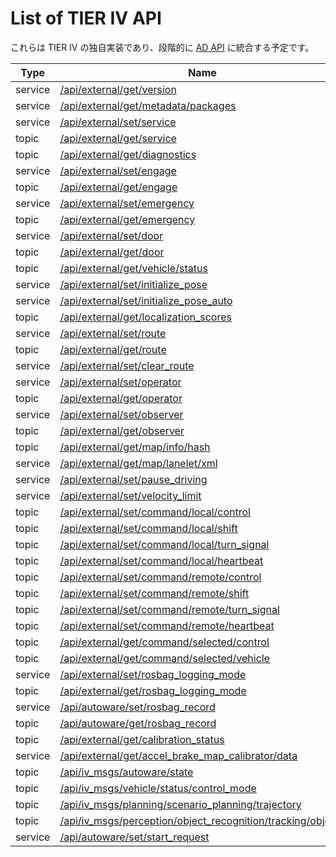 # List of TIER IV API

これらは TIER IV の独自実装であり、段階的に [AD API](../ad-api/list/index.md) に統合する予定です。

| Type    | Name                                                                                                                           | Data                                                                                                                                 |
| ------- | ------------------------------------------------------------------------------------------------------------------------------ | ------------------------------------------------------------------------------------------------------------------------------------ |
| service | [/api/external/get/version](./api/external/get/version.md)                                                                     | [autoware_external_api_msgs/srv/GetVersion](./type/autoware_external_api_msgs/srv/GetVersion.md)                                     |
| service | [/api/external/get/metadata/packages](./api/external/get/metadata/packages.md)                                                 | [tier4_external_api_msgs/srv/GetMetadataPackages](./type/tier4_external_api_msgs/srv/GetMetadataPackages.md)                         |
| service | [/api/external/set/service](./api/external/set/service.md)                                                                     | [tier4_external_api_msgs/srv/SetService](./type/tier4_external_api_msgs/srv/SetService.md)                                           |
| topic   | [/api/external/get/service](./api/external/get/service.md)                                                                     | [tier4_external_api_msgs/msg/Service](./type/tier4_external_api_msgs/msg/Service.md)                                                 |
| topic   | [/api/external/get/diagnostics](./api/external/get/diagnostics.md)                                                             | [tier4_external_api_msgs/msg/ClassifiedDiagnostics](./type/tier4_external_api_msgs/msg/ClassifiedDiagnostics.md)                     |
| service | [/api/external/set/engage](./api/external/set/engage.md)                                                                       | [tier4_external_api_msgs/srv/Engage](./type/tier4_external_api_msgs/srv/Engage.md)                                                   |
| topic   | [/api/external/get/engage](./api/external/get/engage.md)                                                                       | [tier4_external_api_msgs/msg/EngageStatus](./type/tier4_external_api_msgs/msg/EngageStatus.md)                                       |
| service | [/api/external/set/emergency](./api/external/set/emergency.md)                                                                 | [tier4_external_api_msgs/srv/SetEmergency](./type/tier4_external_api_msgs/srv/SetEmergency.md)                                       |
| topic   | [/api/external/get/emergency](./api/external/get/emergency.md)                                                                 | [tier4_external_api_msgs/msg/Emergency](./type/tier4_external_api_msgs/msg/Emergency.md)                                             |
| service | [/api/external/set/door](./api/external/set/door.md)                                                                           | [tier4_external_api_msgs/srv/SetDoor](./type/tier4_external_api_msgs/srv/SetDoor.md)                                                 |
| topic   | [/api/external/get/door](./api/external/get/door.md)                                                                           | [tier4_external_api_msgs/msg/DoorStatus](./type/tier4_external_api_msgs/msg/DoorStatus.md)                                           |
| topic   | [/api/external/get/vehicle/status](./api/external/get/vehicle/status.md)                                                       | [tier4_external_api_msgs/msg/VehicleStatusStamped](./type/tier4_external_api_msgs/msg/VehicleStatusStamped.md)                       |
| service | [/api/external/set/initialize_pose](./api/external/set/initialize_pose.md)                                                     | [tier4_external_api_msgs/srv/InitializePose](./type/tier4_external_api_msgs/srv/InitializePose.md)                                   |
| service | [/api/external/set/initialize_pose_auto](./api/external/set/initialize_pose_auto.md)                                           | [tier4_external_api_msgs/srv/InitializePoseAuto](./type/tier4_external_api_msgs/srv/InitializePoseAuto.md)                           |
| topic   | [/api/external/get/localization_scores](./api/external/get/localization_scores.md)                                             | [tier4_external_api_msgs/msg/LocalizationScoreArray](./type/tier4_external_api_msgs/msg/LocalizationScoreArray.md)                   |
| service | [/api/external/set/route](./api/external/set/route.md)                                                                         | [tier4_external_api_msgs/srv/SetRoute](./type/tier4_external_api_msgs/srv/SetRoute.md)                                               |
| topic   | [/api/external/get/route](./api/external/get/route.md)                                                                         | [tier4_external_api_msgs/msg/Route](./type/tier4_external_api_msgs/msg/Route.md)                                                     |
| service | [/api/external/set/clear_route](./api/external/set/clear_route.md)                                                             | [tier4_external_api_msgs/srv/ClearRoute](./type/tier4_external_api_msgs/srv/ClearRoute.md)                                           |
| service | [/api/external/set/operator](./api/external/set/operator.md)                                                                   | [tier4_external_api_msgs/srv/SetOperator](./type/tier4_external_api_msgs/srv/SetOperator.md)                                         |
| topic   | [/api/external/get/operator](./api/external/get/operator.md)                                                                   | [tier4_external_api_msgs/msg/Operator](./type/tier4_external_api_msgs/msg/Operator.md)                                               |
| service | [/api/external/set/observer](./api/external/set/observer.md)                                                                   | [tier4_external_api_msgs/srv/SetObserver](./type/tier4_external_api_msgs/srv/SetObserver.md)                                         |
| topic   | [/api/external/get/observer](./api/external/get/observer.md)                                                                   | [tier4_external_api_msgs/msg/Observer](./type/tier4_external_api_msgs/msg/Observer.md)                                               |
| topic   | [/api/external/get/map/info/hash](./api/external/get/map/info/hash.md)                                                         | [tier4_external_api_msgs/msg/MapHash](./type/tier4_external_api_msgs/msg/MapHash.md)                                                 |
| service | [/api/external/get/map/lanelet/xml](./api/external/get/map/lanelet/xml.md)                                                     | [tier4_external_api_msgs/srv/GetTextFile](./type/tier4_external_api_msgs/srv/GetTextFile.md)                                         |
| service | [/api/external/set/pause_driving](./api/external/set/pause_driving.md)                                                         | [tier4_external_api_msgs/srv/PauseDriving](./type/tier4_external_api_msgs/srv/PauseDriving.md)                                       |
| service | [/api/external/set/velocity_limit](./api/external/set/velocity_limit.md)                                                       | [tier4_external_api_msgs/srv/SetVelocityLimit](./type/tier4_external_api_msgs/srv/SetVelocityLimit.md)                               |
| topic   | [/api/external/set/command/local/control](./api/external/set/command/local/control.md)                                         | [tier4_external_api_msgs/msg/ControlCommandStamped](./type/tier4_external_api_msgs/msg/ControlCommandStamped.md)                     |
| topic   | [/api/external/set/command/local/shift](./api/external/set/command/local/shift.md)                                             | [tier4_external_api_msgs/msg/GearShiftStamped](./type/tier4_external_api_msgs/msg/GearShiftStamped.md)                               |
| topic   | [/api/external/set/command/local/turn_signal](./api/external/set/command/local/turn_signal.md)                                 | [tier4_external_api_msgs/msg/TurnSignalStamped](./type/tier4_external_api_msgs/msg/TurnSignalStamped.md)                             |
| topic   | [/api/external/set/command/local/heartbeat](./api/external/set/command/local/heartbeat.md)                                     | [tier4_external_api_msgs/msg/Heartbeat](./type/tier4_external_api_msgs/msg/Heartbeat.md)                                             |
| topic   | [/api/external/set/command/remote/control](./api/external/set/command/remote/control.md)                                       | [tier4_external_api_msgs/msg/ControlCommandStamped](./type/tier4_external_api_msgs/msg/ControlCommandStamped.md)                     |
| topic   | [/api/external/set/command/remote/shift](./api/external/set/command/remote/shift.md)                                           | [tier4_external_api_msgs/msg/GearShiftStamped](./type/tier4_external_api_msgs/msg/GearShiftStamped.md)                               |
| topic   | [/api/external/set/command/remote/turn_signal](./api/external/set/command/remote/turn_signal.md)                               | [tier4_external_api_msgs/msg/TurnSignalStamped](./type/tier4_external_api_msgs/msg/TurnSignalStamped.md)                             |
| topic   | [/api/external/set/command/remote/heartbeat](./api/external/set/command/remote/heartbeat.md)                                   | [tier4_external_api_msgs/msg/Heartbeat](./type/tier4_external_api_msgs/msg/Heartbeat.md)                                             |
| topic   | [/api/external/get/command/selected/control](./api/external/get/command/selected/control.md)                                   | [tier4_external_api_msgs/msg/ControlCommandStamped](./type/tier4_external_api_msgs/msg/ControlCommandStamped.md)                     |
| topic   | [/api/external/get/command/selected/vehicle](./api/external/get/command/selected/vehicle.md)                                   | [tier4_external_api_msgs/msg/ControlCommandStamped](./type/tier4_external_api_msgs/msg/ControlCommandStamped.md)                     |
| service | [/api/external/set/rosbag_logging_mode](./api/external/set/rosbag_logging_mode.md)                                             | [tier4_external_api_msgs/srv/SetRosbagLoggingMode](./type/tier4_external_api_msgs/srv/SetRosbagLoggingMode.md)                       |
| topic   | [/api/external/get/rosbag_logging_mode](./api/external/get/rosbag_logging_mode.md)                                             | [tier4_external_api_msgs/msg/RosbagLoggingMode](./type/tier4_external_api_msgs/msg/RosbagLoggingMode.md)                             |
| service | [/api/autoware/set/rosbag_record](./api/external/set/rosbag_record.md)                                                         | [tier4_external_api_msgs/srv/SetRosbagRecord](./type/tier4_external_api_msgs/srv/SetRosbagRecord.md)                                 |
| topic   | [/api/autoware/get/rosbag_record](./api/external/get/rosbag_record.md)                                                         | [tier4_external_api_msgs/msg/RosbagRecordStatus](./type/tier4_external_api_msgs/msg/RosbagRecordStatus.md)                           |
| topic   | [/api/external/get/calibration_status](./api/external/get/calibration_status.md)                                               | [tier4_external_api_msgs/msg/CalibrationStatusArray](./type/tier4_external_api_msgs/msg/CalibrationStatusArray.md)                   |
| service | [/api/external/get/accel_brake_map_calibrator/data](./api/external/get/accel_brake_map_calibrator/data.md)                     | [tier4_external_api_msgs/srv/GetAccelBrakeMapCalibrationData](./type/tier4_external_api_msgs/srv/GetAccelBrakeMapCalibrationData.md) |
| topic   | [/api/iv_msgs/autoware/state](./api/iv_msgs/autoware/state.md)                                                                 | [tier4_system_msgs/msg/AutowareState](./type/tier4_system_msgs/msg/AutowareState.md)                                                 |
| topic   | [/api/iv_msgs/vehicle/status/control_mode](./api/iv_msgs/vehicle/status/control_mode.md)                                       | [tier4_vehicle_msgs/msg/ControlMode](./type/tier4_vehicle_msgs/msg/ControlMode.md)                                                   |
| topic   | [/api/iv_msgs/planning/scenario_planning/trajectory](./api/iv_msgs/planning/scenario_planning/trajectory.md)                   | [tier4_planning_msgs/msg/Trajectory](./type/tier4_planning_msgs/msg/Trajectory.md)                                                   |
| topic   | [/api/iv_msgs/perception/object_recognition/tracking/objects](./api/iv_msgs/perception/object_recognition/tracking/objects.md) | tier4_perception_msgs/msg/DynamicObjectArray                                                                                         |
| service | [/api/autoware/set/start_request](./api/autoware/set/start_request.md)                                                         | [std_srvs/srv/Trigger](./type/std_srvs/srv/Trigger.md)                                                                               |
